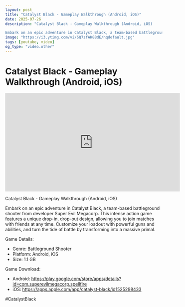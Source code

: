 ```yaml
---
layout: post
title: "Catalyst Black - Gameplay Walkthrough (Android, iOS)"
date: 2025-07-26
description: "Catalyst Black - Gameplay Walkthrough (Android, iOS)

Embark on an epic adventure in Catalyst Black, a team-based battleground shooter from developer Su..."
image: "https://i3.ytimg.com/vi/6Q7zfAK88dE/hqdefault.jpg"
tags: [youtube, video]
og_type: "video.other"
---
```


<script type="application/ld+json">
{
  "@context": "http://schema.org",
  "@type": "VideoObject",
  "name": "Catalyst Black - Gameplay Walkthrough (Android, iOS)",
  "description": "Catalyst Black - Gameplay Walkthrough (Android, iOS)\n\nEmbark on an epic adventure in Catalyst Black, a team-based battleground shooter from developer Super Evil Megacorp. This intense action game features a unique drop-in, drop-out design, allowing you to join matches with friends at any time. Customize your loadout with powerful guns and abilities, and turn the tide of battle by transforming into a massive primal.\n\nGame Details:\n\n- Genre: Battleground Shooter\n- Platform: Android, iOS\n- Size: 1.1 GB\n\nGame Download:\n\n- Android: https://play.google.com/store/apps/details?id=com.superevilmegacorp.spellfire\n- iOS: https://apps.apple.com/app/catalyst-black/id1525298433\n\n#CatalystBlack",
  "thumbnailUrl": "https://i3.ytimg.com/vi/6Q7zfAK88dE/hqdefault.jpg",
  "uploadDate": "2025-07-26T18:48:53",
  "embedUrl": "https://www.youtube.com/embed/6Q7zfAK88dE",
  "publisher": {
    "@type": "Person",
    "name": "Celo Zaga"
  },
  "mainEntityOfPage": {
    "@type": "WebPage",
    "@id": "https://celozaga.github.io/2025/07/26/catalyst-black---gameplay-walkthrough-(android,-ios)-6Q7zfAK88dE.html"
  },
  "duration": "PT0M0S"
}
</script>

<script type="application/ld+json">
{
  "@context": "http://schema.org",
  "@type": "BlogPosting",
  "headline": "Catalyst Black - Gameplay Walkthrough (Android, iOS)",
  "image": "https://i3.ytimg.com/vi/6Q7zfAK88dE/hqdefault.jpg",
  "publisher": {
    "@type": "Person",
    "name": "Celo Zaga"
  },
  "url": "https://celozaga.github.io/2025/07/26/catalyst-black---gameplay-walkthrough-(android,-ios)-6Q7zfAK88dE.html",
  "datePublished": "2025-07-26T18:48:53",
  "dateCreated": "2025-07-26T18:48:53",
  "dateModified": "2025-07-26T18:48:53",
  "description": "Catalyst Black - Gameplay Walkthrough (Android, iOS)\n\nEmbark on an epic adventure in Catalyst Black, a team-based battleground shooter from developer Su...",
  "author": {
    "@type": "Person",
    "name": "Celo Zaga"
  },
  "mainEntityOfPage": {
    "@type": "WebPage",
    "@id": "https://celozaga.github.io/2025/07/26/catalyst-black---gameplay-walkthrough-(android,-ios)-6Q7zfAK88dE.html"
  }
}
</script>

<h1 class="youtube-post-title">Catalyst Black - Gameplay Walkthrough (Android, iOS)</h1>

<iframe width="560" height="315" src="https://www.youtube.com/embed/6Q7zfAK88dE" class="youtube-post-embed" frameborder="0" allowfullscreen></iframe>

<p class="youtube-post-description">Catalyst Black - Gameplay Walkthrough (Android, iOS)

Embark on an epic adventure in Catalyst Black, a team-based battleground shooter from developer Super Evil Megacorp. This intense action game features a unique drop-in, drop-out design, allowing you to join matches with friends at any time. Customize your loadout with powerful guns and abilities, and turn the tide of battle by transforming into a massive primal.

Game Details:

- Genre: Battleground Shooter
- Platform: Android, iOS
- Size: 1.1 GB

Game Download:

- Android: https://play.google.com/store/apps/details?id=com.superevilmegacorp.spellfire
- iOS: https://apps.apple.com/app/catalyst-black/id1525298433

#CatalystBlack</p>
